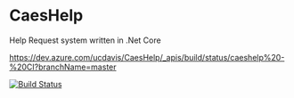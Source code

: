 # CaesHelp

Help Request system written in .Net Core

https://dev.azure.com/ucdavis/CaesHelp/_apis/build/status/caeshelp%20-%20CI?branchName=master

[![Build Status](https://dev.azure.com/ucdavis/CaesHelp/_apis/build/status/caeshelp%20-%20CI?branchName=master)](https://dev.azure.com/ucdavis/CaesHelp/_build/latest?definitionId=9&branchName=master)

